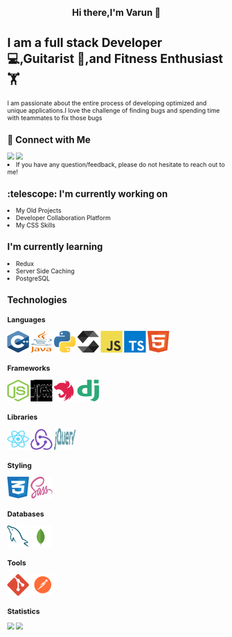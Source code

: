 <h2 align=center>Hi there,I'm <b style={color:red}>Varun</b> 👋 </h2>
<h1>I am a full stack Developer 💻,Guitarist 🎸,and Fitness Enthusiast 🏋️</h1>
<p>I am passionate about the entire process of developing optimized and unique applications.I love the challenge of finding bugs and spending time with teammates to fix those bugs</p>
<h2> 🤝 Connect with Me</h2>
<a href="https://www.linkedin.com/in/varun-koranne/"><img src="https://img.shields.io/badge/LinkedIn-0077B5?style=for-the-badge&logo=linkedin&logoColor=white"/></a>
<a href="https://www.instagram.com/varun_aka_dhruv/"><img src="https://img.shields.io/badge/Instagram-E4405F?style=for-the-badge&logo=instagram&logoColor=white"/></a>
<li>If you have any question/feedback, please do not hesitate to reach out to me!</li>
<h2> :telescope: I'm currently working on </h2>
<li>My Old Projects</li>
<li>Developer Collaboration Platform</li>
<li>My CSS Skills</li>
<h2>I'm currently learning</h2>
<li>Redux</li>
<li>Server Side Caching</li>
<li>PostgreSQL</li>
<h2>Technologies</h2>
<h3>Languages</h3>
<p float="left">
<img alt="C++" style="width:50px;height:50px" src ="https://github.com/Varun-Dhruv/Varun-Dhruv/blob/main/Icons/c.svg"/>
<img alt="Java" style="width:50px;height:50px" src ="https://github.com/Varun-Dhruv/Varun-Dhruv/blob/main/Icons/java-4.svg"/>
<img alt="Python" style="width:50px;height:50px" src ="https://github.com/Varun-Dhruv/Varun-Dhruv/blob/main/Icons/python-5.svg"/>
<img alt="Solidity" style="width:50px;height:50px" src ="https://github.com/Varun-Dhruv/Varun-Dhruv/blob/main/Icons/solidity.svg"/>
<img alt="JavaScript" style="width:50px;height:50px" src ="https://github.com/Varun-Dhruv/Varun-Dhruv/blob/main/Icons/logo-javascript.svg"/>
<img alt="TypeScript" style="width:50px;height:50px" src ="https://github.com/Varun-Dhruv/Varun-Dhruv/blob/main/Icons/typescript.svg"/>
<img alt="HTML5" style="width:50px;height:50px" src ="https://github.com/Varun-Dhruv/Varun-Dhruv/blob/main/Icons/html-1.svg"/>
 </p>
<h3>Frameworks</h3>
<p float="left">
<img alt="NodeJS" style="width:50px;height:50px" src ="https://github.com/Varun-Dhruv/Varun-Dhruv/blob/main/Icons/nodejs-icon.svg"/>
<img alt="ExpressJS" style="filter:invert(100%); width:50px;height:50px" src ="https://github.com/Varun-Dhruv/Varun-Dhruv/blob/main/Icons/express-109.svg"/>
<img alt="NestJs" style="width:50px;height:50px" src ="https://github.com/Varun-Dhruv/Varun-Dhruv/blob/main/Icons/nestjs.svg"/>
<img alt="Django" style="width:50px;height:50px" src ="https://github.com/Varun-Dhruv/Varun-Dhruv/blob/main/Icons/django.svg"/>
</p>
<h3>Libraries</h3>
<p float="left">
 <img alt="React" style="width:50px;height:50px" src ="https://github.com/Varun-Dhruv/Varun-Dhruv/blob/main/Icons/react-2.svg"/>
 <img alt="Redux" style="width:50px;height:50px margin-right:4px;" src ="https://github.com/Varun-Dhruv/Varun-Dhruv/blob/main/Icons/redux.svg"/>
   <img alt="Jquery" style="width:50px;height:50px" src ="https://github.com/Varun-Dhruv/Varun-Dhruv/blob/main/Icons/jquery-2.svg"/>
</p>
<h3>Styling</h3>
<p float="left">
   <img alt="CSS3" style="width:50px;height:50px" src ="https://github.com/Varun-Dhruv/Varun-Dhruv/blob/main/Icons/css-3.svg"/>
  <img alt="SCSS" style="width:50px;height:50px" src ="https://github.com/Varun-Dhruv/Varun-Dhruv/blob/main/Icons/sass-1.svg"/>
</p>
<h3>Databases</h3>
<p float="left">
  <img alt="MySQL" style="width:50px;height:50px" src ="https://github.com/Varun-Dhruv/Varun-Dhruv/blob/main/Icons/mysql-6.svg"/>
  <img alt="MongoDB" style="width:50px;height:50px" src ="https://github.com/Varun-Dhruv/Varun-Dhruv/blob/main/Icons/mongodb-icon-1.svg"/>
 </p>
<h3>Tools</h3>
<p float="left">
  <img alt="Git" style="width:50px;height:50px" src ="https://github.com/Varun-Dhruv/Varun-Dhruv/blob/main/Icons/git-icon.svg"/>
  <img alt="Postman" style="width:50px;height:50px" src ="https://github.com/Varun-Dhruv/Varun-Dhruv/blob/main/Icons/postman.svg"/>
</p>
<h3>Statistics</h3>
<img src="https://github-readme-stats.vercel.app/api?username=Varun-Dhruv&show_icons=true&theme=dracula)"/>
<img src="https://github-readme-stats.vercel.app/api/top-langs/?username=Varun-Dhruv&layout=compact"/>

